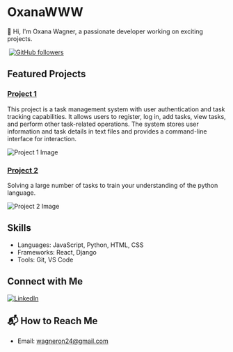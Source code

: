 # OxanaWWW


👋 Hi, I'm Oxana Wagner, a passionate developer working on exciting projects.

![<img height="250"/>](https://gdurl.com/2wNiJ)
[![GitHub followers](https://img.shields.io/github/followers/OxanaWWW?label=Follow&style=social)](https://github.com/OxanaWWW)

## Featured Projects

### [Project 1](https://github.com/OxanaWWW/finalCapstone)
This project is a task management system with user authentication and task tracking capabilities. It allows users to register, log in, add tasks, view tasks, and perform other task-related operations. The system stores user information and task details in text files and provides a command-line interface for interaction.

![Project 1 Image](https://external-content.duckduckgo.com/iu/?u=https%3A%2F%2F1.bp.blogspot.com%2F-WFlTDRQ5nZI%2FXqMED_-aV8I%2FAAAAAAAB1NM%2FX4mEmbLbylYotlO25v8f6v4RM2zQobmVgCLcBGAsYHQ%2Fs1600%2Fimage2%252B-%252B2020-04-24T172119.147.jpg&f=1&nofb=1&ipt=7265462b8d8517a6ea8c7e0078098bd0c88ae2d7f628d508aba44ee55ee3104d&ipo=images)

### [Project 2](https://github.com/OxanaWWW/PYTHON_10.22)
Solving a large number of tasks to train your understanding of the python language.

![Project 2 Image](https://external-content.duckduckgo.com/iu/?u=https%3A%2F%2Fwallpapercave.com%2Fwp%2Fwp8816374.jpg&f=1&nofb=1&ipt=b5067adb3ef7a9223e90d2f78e543f8d82dfcac6f1db727dd42a9188accc9436&ipo=images)

## Skills

- Languages: JavaScript, Python, HTML, CSS
- Frameworks: React, Django
- Tools: Git, VS Code

## Connect with Me

[![LinkedIn](https://img.shields.io/badge/LinkedIn-Connect-blue)](https://www.linkedin.com/in/oxana-wagner-ab0801230)

## 📬 How to Reach Me

- Email: wagneron24@gmail.com

